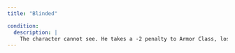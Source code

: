```yaml
---
title: "Blinded"

condition:
  description: |
    The character cannot see. He takes a -2 penalty to Armor Class, loses his Dexterity bonus to AC (if any), moves at half speed, and takes a -4 penalty on Search checks and on most Strength- and Dexterity-based skill checks. All checks and activities that rely on vision (such as reading and _spot_ checks) automatically fail. All opponents are considered to have total concealment (50% miss chance) to the blinded character. Characters who remain blinded for a long time grow accustomed to these drawbacks and can overcome some of them.
---
```


